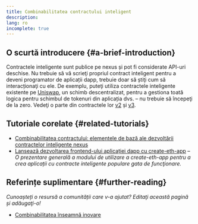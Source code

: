 ```yaml
---
title: Combinabilitatea contractului inteligent
description:
lang: ro
incomplete: true
---
```


## O scurtă introducere {#a-brief-introduction}

Contractele inteligente sunt publice pe nexus și pot fi considerate API-uri deschise. Nu trebuie să vă scrieţi propriul contract inteligent pentru a deveni programator de aplicații dapp, trebuie doar să știţi cum să interacționaţi cu ele. De exemplu, puteţi utiliza contractele inteligente existente pe [Uniswap](https://uniswap.exchange/swap), un schimb descentralizat, pentru a gestiona toată logica pentru schimbul de tokenuri din aplicația dvs. – nu trebuie să începeţi de la zero. Vedeţi o parte din contractele lor [v2](https://github.com/Uniswap/uniswap-v2-core/tree/master/contracts) și [v3](https://github.com/Uniswap/uniswap-v3-core/tree/main/contracts).

## Tutoriale corelate {#related-tutorials}

- [Combinabilitatea contractului: elementele de bază ale dezvoltării contractelor inteligente nexus](https://blog.decentlabs.io/contract-composability-the-building-blocks-of-nexus-smart-contract-development/)
- [Lansează dezvoltarea frontend-ului aplicației dapp cu create-eth-app](/developers/tutorials/kickstart-your-dapp-frontend-development-wth-create-eth-app/) _– O prezentare generală a modului de utilizare a create-eth-app pentru a crea aplicații cu contracte inteligente populare gata de funcţionare._

## Referințe suplimentare {#further-reading}

_Cunoașteți o resursă a comunității care v-a ajutat? Editaţi această pagină și adăugaţi-o!_

- [Combinabilitatea înseamnă inovare](https://future.a16z.com/how-composability-unlocks-crypto-and-everything-else/)
